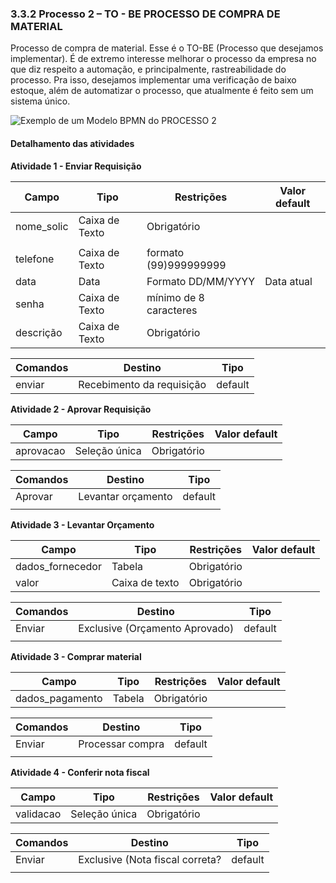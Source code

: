 ### 3.3.2 Processo 2 – TO - BE PROCESSO DE COMPRA DE MATERIAL
 
Processo de compra de material. Esse é o TO-BE (Processo que desejamos implementar). É de extremo interesse melhorar o processo da empresa no que diz respeito a automação, e principalmente, rastreabilidade do processo. Pra isso, desejamos implementar uma verificação de baixo estoque, além de automatizar o processo, que atualmente é feito sem um sistema único.

![Exemplo de um Modelo BPMN do PROCESSO 2](../images/TO-BE-processo-de-compra-de-materiais "Modelo BPMN do Processo 2.")


#### Detalhamento das atividades




**Atividade 1 - Enviar Requisição**

| **Campo**       | **Tipo**         | **Restrições** | **Valor default** |
| ---             | ---              | ---            | ---               |
| nome_solic      | Caixa de Texto   |  Obrigatório   |                   |
|   |                  |                |                   |
| telefone        | Caixa de Texto   | formato (99)999999999|             |
| data           | Data   | Formato DD/MM/YYYY | Data atual          |
| senha           | Caixa de Texto   | mínimo de 8 caracteres |           |
| descrição           | Caixa de Texto   | Obrigatório |           |

| **Comandos**         |  **Destino**                   | **Tipo** |
| ---                  | ---                            | ---               |
| enviar | Recebimento da requisição | default |



**Atividade 2 - Aprovar Requisição**

| **Campo**       | **Tipo**         | **Restrições** | **Valor default** |
| ---             | ---              | ---            | ---               |
| aprovacao | Seleção única  |   Obrigatório             |                   |

| **Comandos**         |  **Destino**                   | **Tipo**          |
| ---                  | ---                            | ---               |
| Aprovar | Levantar orçamento  | default |
|                      |                                |                   |



**Atividade 3 - Levantar Orçamento**

| **Campo**       | **Tipo**         | **Restrições** | **Valor default** |
| ---             | ---              | ---            | ---               |
| dados_fornecedor | Tabela  |   Obrigatório             |                   |
| valor | Caixa de texto  |   Obrigatório             |                   |

| **Comandos**         |  **Destino**                   | **Tipo**          |
| ---                  | ---                            | ---               |
| Enviar | Exclusive (Orçamento Aprovado)  | default |
|                      |                                |                   |



**Atividade 3 - Comprar material**

| **Campo**       | **Tipo**         | **Restrições** | **Valor default** |
| ---             | ---              | ---            | ---               |
| dados_pagamento | Tabela  |   Obrigatório             |                   |

| **Comandos**         |  **Destino**                   | **Tipo**          |
| ---                  | ---                            | ---               |
| Enviar | Processar compra  | default |
|                      |                                |                   |



**Atividade 4 - Conferir nota fiscal**

| **Campo**       | **Tipo**         | **Restrições** | **Valor default** |
| ---             | ---              | ---            | ---               |
| validacao | Seleção única  |   Obrigatório             |                   |

| **Comandos**         |  **Destino**                   | **Tipo**          |
| ---                  | ---                            | ---               |
| Enviar | Exclusive (Nota fiscal correta?  | default |
|                      |                                |                   |

